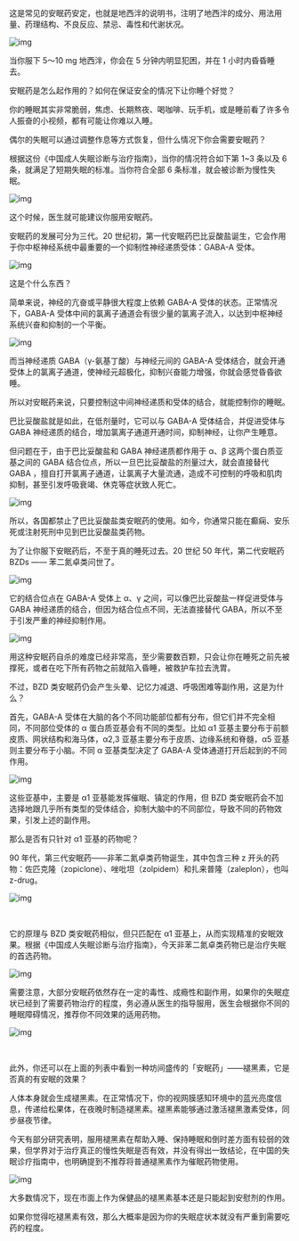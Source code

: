 这是常见的安眠药安定，也就是地西泮的说明书，注明了地西泮的成分、用法用量、药理结构、不良反应、禁忌、毒性和代谢状况。



![img](https://mmbiz.qpic.cn/mmbiz_jpg/SlOqFKqEO4HtC5qS3p7MKCxyPmiaC6symwIUeksWibETsJEbCSOf1CISjmkt2u5CU0ub6aR9J50jjlnOHvmAQ1MQ/640?wx_fmt=jpeg)



当你服下 5～10 mg 地西泮，你会在 5 分钟内明显犯困，并在 1 小时内昏昏睡去。

 

安眠药是怎么起作用的？如何在保证安全的情况下让你睡个好觉？



你的睡眠其实非常脆弱，焦虑、长期熬夜、喝咖啡、玩手机，或是睡前看了许多令人振奋的小视频，都有可能让你难以入睡。



偶尔的失眠可以通过调整作息等方式恢复，但什么情况下你会需要安眠药？



根据这份《中国成人失眠诊断与治疗指南》，当你的情况符合如下第 1~3 条以及 6 条，就满足了短期失眠的标准。当你符合全部 6 条标准，就会被诊断为慢性失眠。



![img](https://mmbiz.qpic.cn/mmbiz_png/SlOqFKqEO4FQvicakJwRkO5fNlTyt9vH8ms5WljkdrS1tncqRSPsYZCKeNX1wkKLzMKs5E2jkibJMovPjpFaHib0Q/640?wx_fmt=png)



这个时候，医生就可能建议你服用安眠药。



安眠药的发展可分为三代。20 世纪初，第一代安眠药巴比妥酸盐诞生，它会作用于你中枢神经系统中最重要的一个抑制性神经递质受体：GABA-A 受体。



![img](https://mmbiz.qpic.cn/mmbiz_jpg/SlOqFKqEO4FQvicakJwRkO5fNlTyt9vH8h4cibCVUAk224qd8u7kQqf2ZR6lJon2WbmTZyWrp92qzKDhNsdBiac2g/640?wx_fmt=jpeg)



这是个什么东西？



简单来说，神经的亢奋或平静很大程度上依赖 GABA-A 受体的状态。正常情况下，GABA-A 受体中间的氯离子通道会有很少量的氯离子流入，以达到中枢神经系统兴奋和抑制的一个平衡。



![img](https://mmbiz.qpic.cn/mmbiz_jpg/SlOqFKqEO4FQvicakJwRkO5fNlTyt9vH8icTUPq9IfiarJuJm3ba9EbaNic3NV0Xddiao4JqAZzz29DHXBdbic9BxMqg/640?wx_fmt=jpeg)



而当神经递质 GABA（γ-氨基丁酸）与神经元间的 GABA-A 受体结合，就会开通受体上的氯离子通道，使神经元超极化，抑制兴奋能力增强，你就会感觉昏昏欲睡。



所以对安眠药来说，只要控制这中间神经递质和受体的结合，就能控制你的睡眠。



巴比妥酸盐就是如此，在低剂量时，它可以与 GABA-A 受体结合，并促进受体与 GABA 神经递质的结合，增加氯离子通道开通时间，抑制神经，让你产生睡意。



但问题在于，由于巴比妥酸盐和 GABA 神经递质都作用于 α、β 这两个蛋白质亚基之间的 GABA 结合位点，所以一旦巴比妥酸盐的剂量过大，就会直接替代 GABA ，擅自打开氯离子通道，让氯离子大量流通，造成不可控制的呼吸和肌肉抑制，甚至引发呼吸衰竭、休克等症状致人死亡。



![img](https://mmbiz.qpic.cn/mmbiz_jpg/SlOqFKqEO4HtC5qS3p7MKCxyPmiaC6symGXS4seeuiaQYFfqpMBIAw0bEGkkv36JnJc8o7iaKQobDfcf2qD74dJog/640?wx_fmt=jpeg)



所以，各国都禁止了巴比妥酸盐类安眠药的使用。如今，你通常只能在癫痫、安乐死或注射死刑中见到巴比妥酸盐类药物。



为了让你服下安眠药后，不至于真的睡死过去。20 世纪 50 年代，第二代安眠药 BZDs —— 苯二氮卓类问世了。



![img](https://mmbiz.qpic.cn/mmbiz_png/SlOqFKqEO4FQvicakJwRkO5fNlTyt9vH8C6ibU9Z1SQeI5BM6GLal4uVO5DHtTIGDmicadZMOSthadd9TNPOSrr7Q/640?wx_fmt=png)



它的结合位点在 GABA-A 受体上 α、γ 之间，可以像巴比妥酸盐一样促进受体与 GABA 神经递质的结合，但因为结合位点不同，无法直接替代 GABA，所以不至于引发严重的神经抑制作用。



![img](https://mmbiz.qpic.cn/mmbiz_png/SlOqFKqEO4FQvicakJwRkO5fNlTyt9vH8Mpd6yJXFTicLgibBSw6S8hNSkSPpRr8rPEicwrcdLgQVMXETRqdFwXHRg/640?wx_fmt=png)

  

用这种安眠药自杀的难度已经非常高，至少需要数百颗，只会让你在睡死之前先被撑死，或者在吃下所有药物之前就陷入昏睡，被救护车拉去洗胃。



不过，BZD 类安眠药仍会产生头晕、记忆力减退、呼吸困难等副作用，这是为什么？



首先，GABA-A 受体在大脑的各个不同功能部位都有分布，但它们并不完全相同，不同部位受体的 α 蛋白质亚基会有不同的类型。比如 α1 亚基主要分布于前额皮质、网状结构和海马体，α2,3 亚基主要分布于皮质、边缘系统和脊髓，α5 亚基则主要分布于小脑。不同 α 亚基类型决定了 GABA-A 受体通道打开后起到的不同作用。



![img](https://mmbiz.qpic.cn/mmbiz_jpg/SlOqFKqEO4HtC5qS3p7MKCxyPmiaC6symGJ3ZfekqCFWFzEb19dMDwLbslpRw14aqp63yMykT5Ptm1EnBAv5fnA/640?wx_fmt=jpeg)



这些亚基中，主要是 α1 亚基能发挥催眠、镇定的作用，但 BZD 类安眠药会不加选择地跟几乎所有类型的受体结合，抑制大脑中的不同部位，导致不同的药物效果，引发上述的副作用。



那么是否有只针对 α1 亚基的药物呢？



90 年代，第三代安眠药——非苯二氮卓类药物诞生，其中包含三种 z 开头的药物：佐匹克隆（zopiclone）、唑吡坦（zolpidem）和扎来普隆（zaleplon），也叫 z-drug。



![img](https://mmbiz.qpic.cn/mmbiz_jpg/SlOqFKqEO4FQvicakJwRkO5fNlTyt9vH8A67AJwrenibPsaHDSM6BhiblDdvUbZZllD8yibtfeSQpLriciahaAEtFhRg/640?wx_fmt=jpeg)

​      

它的原理与 BZD 类安眠药相似，但只匹配在 α1 亚基上，从而实现精准的安眠效果。根据《中国成人失眠诊断与治疗指南》，今天非苯二氮卓类药物已是治疗失眠的首选药物。



![img](https://mmbiz.qpic.cn/mmbiz_jpg/SlOqFKqEO4FQvicakJwRkO5fNlTyt9vH893ne2Ll5RTAZqE7o1X2o0WHCkxicX9DxoicQqNLDIia5WFYSFhQEyfn9A/640?wx_fmt=jpeg)



需要注意，大部分安眠药依然存在一定的毒性、成瘾性和副作用，如果你的失眠症状已经到了需要药物治疗的程度，务必遵从医生的指导服用，医生会根据你不同的睡眠障碍情况，推荐你不同效果的适用药物。



![img](https://mmbiz.qpic.cn/mmbiz_png/SlOqFKqEO4FQvicakJwRkO5fNlTyt9vH8iayOJsDDIaz9u2C62LcO38l3PwLxFK9JUYqZ58mVseBPEjkoic3gBQhA/640?wx_fmt=png)

​      

此外，你还可以在上面的列表中看到一种坊间盛传的「安眠药」——褪黑素，它是否真的有安眠的效果？



人体本身就会生成褪黑素。在正常情况下，你的视网膜感知环境中的蓝光亮度信息，传递给松果体，在夜晚时制造褪黑素。褪黑素能够通过激活褪黑激素受体，同步昼夜节律。



今天有部分研究表明，服用褪黑素在帮助入睡、保持睡眠和倒时差方面有较弱的效果，但学界对于治疗真正的慢性失眠是否有效，并没有得出一致结论，在中国的失眠诊疗指南中，也明确提到不推荐将普通褪黑素作为催眠药物使用。



![img](https://mmbiz.qpic.cn/mmbiz_jpg/SlOqFKqEO4FQvicakJwRkO5fNlTyt9vH8Xy6J2PJdXToCwAVOiaASdHXGklT82xZ7NOmb1stxSxKMPBx8GiclRjRg/640?wx_fmt=jpeg)

  

大多数情况下，现在市面上作为保健品的褪黑素基本还是只能起到安慰剂的作用。



如果你觉得吃褪黑素有效，那么大概率是因为你的失眠症状本就没有严重到需要吃药的程度。